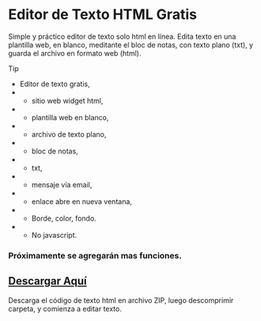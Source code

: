 # Editor de Texto HTML Gratis
Simple y práctico editor de texto solo html en línea. Edita texto en una plantilla web, en blanco, meditante el bloc de notas, con texto plano (txt), y guarda el archivo en formato web (html).
> [!TIP]
> * Editor de texto gratis,
> * * sitio web widget html,
> * * plantilla web en blanco,
> * * archivo de texto plano,
> * * bloc de notas,
> * * txt,
> * * mensaje vía email,
> * * enlace abre en nueva ventana,
> * * Borde, color, fondo.
> * * No javascript.
### **Próximamente se agregarán mas funciones.**
## [Descargar Aquí](https://github.com/enlineaweb/editor-texto/blob/main/codigo)
Descarga el código de texto html en archivo ZIP, luego descomprimir carpeta, y comienza a editar texto.
